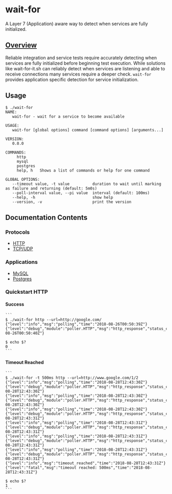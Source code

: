 # wait-for
A Layer 7 (Application) aware way to detect when services are fully initialized.

## [Overview](https://medium.com/dm03514-tech-blog/ci-testing-remove-docker-initialization-race-conditions-96caa159bd86)
Reliable integration and service tests require accurately detecting when services are fully initialized before beginning test execution.  While solutions like wait-for-it.sh can reliably detect when services are listening and able to receive connections many services require a deeper check.  `wait-for` provides application specific detection for service initialization.

## Usage

```
$ ./wait-for
NAME:
   wait-for - wait for a service to become available

USAGE:
   wait-for [global options] command [command options] [arguments...]

VERSION:
   0.0.0

COMMANDS:
     http
     mysql
     postgres
     help, h   Shows a list of commands or help for one command

GLOBAL OPTIONS:
   --timeout value, -t value          duration to wait until marking as failure and returning (default: 5m0s)
   --poll-interval value, --pi value  interval (default: 100ms)
   --help, -h                         show help
   --version, -v                      print the version
```


## Documentation Contents

### Protocols
- [HTTP](https://github.com/dm03514/wait-for/wiki/HTTP)
- [TCP/UDP](https://github.com/dm03514/wait-for/wiki/TCP-UDP)

### Applications
- [MySQL](https://github.com/dm03514/wait-for/wiki/MySQL)
- [Postgres](https://github.com/dm03514/wait-for/wiki/Postgres)


### Quickstart HTTP

#### Success

    ```
    $ ./wait-for http --url=http://google.com/
    {"level":"info","msg":"polling","time":"2018-08-26T00:50:39Z"}
    {"level":"debug","module":"poller.HTTP","msg":"http_response","status_code":200,"time":"2018-08-26T00:50:40Z"}
    
    $ echo $?
    0
    ```

#### Timeout Reached

    ```
    $ ./wait-for -t 500ms http --url=http://www.google.com/1/2
    {"level":"info","msg":"polling","time":"2018-08-28T12:43:30Z"}
    {"level":"debug","module":"poller.HTTP","msg":"http_response","status_code":404,"time":"2018-08-28T12:43:30Z"}
    {"level":"info","msg":"polling","time":"2018-08-28T12:43:30Z"}
    {"level":"debug","module":"poller.HTTP","msg":"http_response","status_code":404,"time":"2018-08-28T12:43:30Z"}
    {"level":"info","msg":"polling","time":"2018-08-28T12:43:30Z"}
    {"level":"debug","module":"poller.HTTP","msg":"http_response","status_code":404,"time":"2018-08-28T12:43:31Z"}
    {"level":"info","msg":"polling","time":"2018-08-28T12:43:31Z"}
    {"level":"debug","module":"poller.HTTP","msg":"http_response","status_code":404,"time":"2018-08-28T12:43:31Z"}
    {"level":"info","msg":"polling","time":"2018-08-28T12:43:31Z"}
    {"level":"debug","module":"poller.HTTP","msg":"http_response","status_code":404,"time":"2018-08-28T12:43:31Z"}
    {"level":"info","msg":"polling","time":"2018-08-28T12:43:31Z"}
    {"level":"debug","module":"poller.HTTP","msg":"http_response","status_code":404,"time":"2018-08-28T12:43:31Z"}
    {"level":"info","msg":"timeout_reached","time":"2018-08-28T12:43:31Z"}
    {"level":"fatal","msg":"timeout reached: 500ms","time":"2018-08-28T12:43:31Z"}
    
    $ echo $?
    1
    ```

